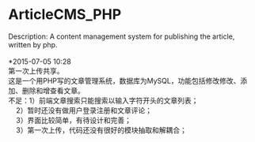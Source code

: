 # ArticleCMS_PHP
Description: A content management system for publishing the article, written by php.<br/>
<br/>
*2015-07-05 10:28<br/>
第一次上传共享。<br/>
这是一个用PHP写的文章管理系统，数据库为MySQL，功能包括修改修改、添加、删除和增查看文章。<br/>
不足：1）前端文章搜索只能搜索以输入字符开头的文章列表；<br/>
&nbsp;&nbsp;&nbsp;&nbsp;2）暂时还没有做用户登录注册和文章评论；<br/>
&nbsp;&nbsp;&nbsp;&nbsp;3）界面比较简单，有待设计和完善；<br/>
&nbsp;&nbsp;&nbsp;&nbsp;3）第一次上传，代码还没有很好的模块抽取和解耦合；<br/>

